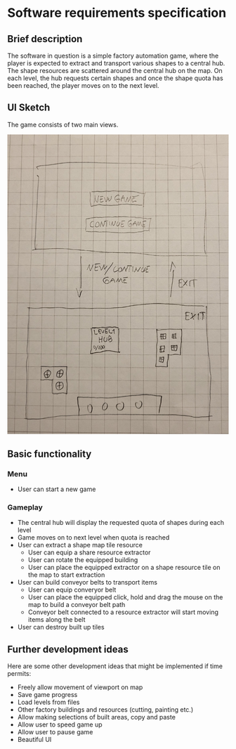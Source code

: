 # Software requirements specification

## Brief description

The software in question is a simple factory automation game, where the player is expected to extract and transport various shapes to a central hub. The shape resources are scattered around the central hub on the map. On each level, the hub requests certain shapes and once the shape quota has been reached, the player moves on to the next level.

## UI Sketch

The game consists of two main views.

![](./kuvat/ui-sketch.jpg)

## Basic functionality

### Menu

- User can start a new game

### Gameplay

- The central hub will display the requested quota of shapes during each level
- Game moves on to next level when quota is reached
- User can extract a shape map tile resource
  - User can equip a share resource extractor
  - User can rotate the equipped building
  - User can place the equipped extractor on a shape resource tile on the map to start extraction
- User can build conveyor belts to transport items
  - User can equip converyor belt
  - User can place the equipped click, hold and drag the mouse on the map to build a conveyor belt path
  - Conveyor belt connected to a resource extractor will start moving items along the belt
- User can destroy built up tiles

## Further development ideas

Here are some other development ideas that might be implemented if time permits:

- Freely allow movement of viewport on map
- Save game progress
- Load levels from files
- Other factory buildings and resources (cutting, painting etc.)
- Allow making selections of built areas, copy and paste
- Allow user to speed game up
- Allow user to pause game
- Beautiful UI
